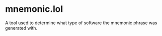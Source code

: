 # mnemonic.lol
 A tool used to determine what type of software the mnemonic phrase was generated with. 
